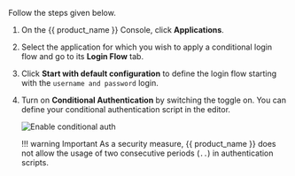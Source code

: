 <!-- markdownlint-disable-next-line -->
Follow the steps given below.

1. On the {{ product_name }} Console, click **Applications**.
2. Select the application for which you wish to apply a conditional login flow and go to its **Login Flow** tab.
3. Click **Start with default configuration** to define the login flow starting with the `username and password` login.
4. Turn on **Conditional Authentication** by switching the toggle on. You can define your conditional authentication script in the editor.

    ![Enable conditional auth]({{base_path}}/assets/img/guides/conditional-auth/enable-conditional-auth.png)


    !!! warning Important
        As a security measure, {{ product_name }} does not allow the usage of two consecutive periods (`..`) in authentication scripts.